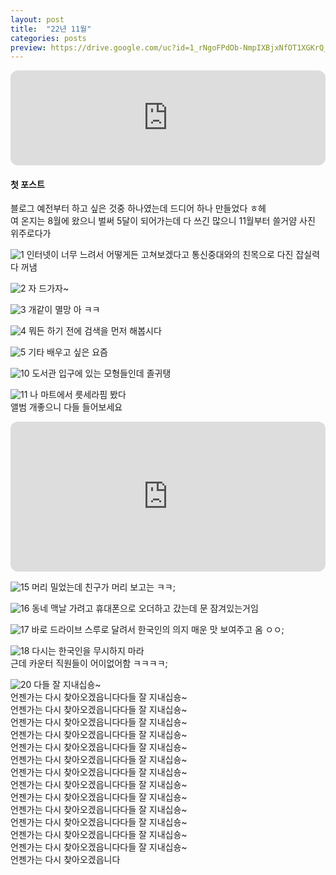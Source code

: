 ```yaml
---
layout: post
title:  "22년 11월"
categories: posts
preview: https://drive.google.com/uc?id=1_rNgoFPdOb-NmpIXBjxNfOT1XGKrQ_7A
---
```

  
<iframe style="border-radius:12px" src="https://open.spotify.com/embed/track/0tiy2KHO73xlXbjdsNr59w?utm_source=generator" width="100%" height="152" frameBorder="0" allowfullscreen="" allow="autoplay; clipboard-write; encrypted-media; fullscreen; picture-in-picture" loading="lazy"></iframe>

#### 첫 포스트
블로그 예전부터 하고 싶은 것중 하나였는데 드디어 하나 만들었다 ㅎ헤  
여 온지는 8월에 왔으니 벌써 5달이 되어가는데 다 쓰긴 많으니 11월부터 쓸거얌 사진 위주로다가  
  
![1](https://drive.google.com/uc?id=17qo3ZgJS-ReV6fADosvHARX3meOXVyZ_)
인터넷이 너무 느려서 어떻게든 고쳐보겠다고 통신중대와의 친목으로 다진 잡실력 다 꺼냄  
  
![2](https://drive.google.com/uc?id=19pbJMuYwV2zpyCQIbXbemVaZzFQxrK0h)
자 드가자~  
  
![3](https://drive.google.com/uc?id=1yM9J_fsfYwg0EVEZRuITs0p7UqDJwclq)
개같이 멸망 아 ㅋㅋ  
  
![4](https://drive.google.com/uc?id=1qnhReRjTyKuUPG6gDhIvPJBR8ulWM2sS)
뭐든 하기 전에 검색을 먼저 해봅시다  
  
![5](https://drive.google.com/uc?id=1Tn5U1tn5KGw6IrsKWauILBELrfUH1ATi)
기타 배우고 싶은 요즘  
  
![10](https://drive.google.com/uc?id=1_rNgoFPdOb-NmpIXBjxNfOT1XGKrQ_7A)
도서관 입구에 있는 모형들인데 졸귀탱  
  
![11](https://drive.google.com/uc?id=1RLegt_zkb2ZHsaYTKLoFJfxDWiQ9_k91)
나 마트에서 릇세라핌 봤다  
앨범 개좋으니 다들 들어보세요  
<iframe style="border-radius:12px" src="https://open.spotify.com/embed/album/3u0ggfmK0vjuHMNdUbtaa9?utm_source=generator&theme=0" width="100%" height="240" frameBorder="0" allowfullscreen="" allow="autoplay; clipboard-write; encrypted-media; fullscreen; picture-in-picture" loading="lazy"></iframe>  
  
![15](https://drive.google.com/uc?id=1gbwcyJCiT3FvK5_2x4T4QhxpS-VaGdm5)
머리 밀었는데 친구가 머리 보고는 ㅋㅋ;  
  
![16](https://drive.google.com/uc?id=1qxFg_UwqhLlkMztHnK0PkvzS9Awhw2-J)
동네 맥날 가려고 휴대폰으로 오더하고 갔는데 문 잠겨있는거임  
  
![17](https://drive.google.com/uc?id=1azvhLt8PxI9hmkRsFVh_Vgy75e6WIOYX)
바로 드라이브 스루로 달려서 한국인의 의지 매운 맛 보여주고 옴 ㅇㅇ;  
  
![18](https://drive.google.com/uc?id=1qHx4oZyz3IEkV2COCt6JyWdXaUEJrCEw)
다시는 한국인을 무시하지 마라  
근데 카운터 직원들이 어이없어함 ㅋㅋㅋㅋ;  
  
![20](https://drive.google.com/uc?id=1V5g7dubapmL-RbE7IW8QuxqmuzWG8ikl)
다들 잘 지내십숑~  
언젠가는 다시 찾아오겠읍니다다들 잘 지내십숑~  
언젠가는 다시 찾아오겠읍니다다들 잘 지내십숑~  
언젠가는 다시 찾아오겠읍니다다들 잘 지내십숑~  
언젠가는 다시 찾아오겠읍니다다들 잘 지내십숑~  
언젠가는 다시 찾아오겠읍니다다들 잘 지내십숑~  
언젠가는 다시 찾아오겠읍니다다들 잘 지내십숑~  
언젠가는 다시 찾아오겠읍니다다들 잘 지내십숑~  
언젠가는 다시 찾아오겠읍니다다들 잘 지내십숑~  
언젠가는 다시 찾아오겠읍니다다들 잘 지내십숑~  
언젠가는 다시 찾아오겠읍니다다들 잘 지내십숑~  
언젠가는 다시 찾아오겠읍니다다들 잘 지내십숑~  
언젠가는 다시 찾아오겠읍니다다들 잘 지내십숑~  
언젠가는 다시 찾아오겠읍니다다들 잘 지내십숑~  
언젠가는 다시 찾아오겠읍니다